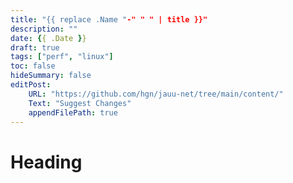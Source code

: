 ```yaml
---
title: "{{ replace .Name "-" " " | title }}"
description: ""
date: {{ .Date }}
draft: true
tags: ["perf", "linux"]
toc: false
hideSummary: false
editPost:
    URL: "https://github.com/hgn/jauu-net/tree/main/content/"
    Text: "Suggest Changes"
    appendFilePath: true
---
```


# Heading

